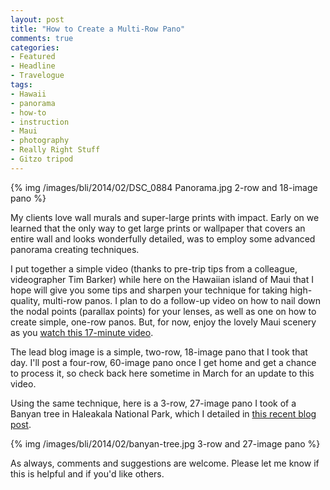 ```yaml
---
layout: post
title: "How to Create a Multi-Row Pano"
comments: true
categories:
- Featured
- Headline
- Travelogue
tags:
- Hawaii
- panorama
- how-to
- instruction
- Maui
- photography
- Really Right Stuff
- Gitzo tripod
---
```


{% img /images/bli/2014/02/DSC_0884 Panorama.jpg 2-row and 18-image pano %}

My clients love wall murals and super-large prints with impact. Early on we learned that the only way to get large prints or wallpaper that covers an entire wall and looks wonderfully detailed, was to employ some advanced panorama creating techniques.

<!--more-->

I put together a simple video (thanks to pre-trip tips from a colleague, videographer Tim Barker) while here on the Hawaiian island of Maui that I hope will give you some tips and sharpen your technique for taking high-quality, multi-row panos. I plan to do a follow-up video on how to nail down the nodal points (parallax points) for your lenses, as well as one on how to create simple, one-row panos. But, for now, enjoy the lovely Maui scenery as you [watch this 17-minute video](http://www.youtube.com/watch?v=edgmob9gtQ4&list=UUq6TJZjUFp877PkgeJkETew&feature=share). 

The lead blog image is a simple, two-row, 18-image pano that I took that day. I'll post a four-row, 60-image pano once I get home and get a chance to process it, so check back here sometime in March for an update to this video. 

Using the same technique, here is a 3-row, 27-image pano I took of a Banyan tree in Haleakala National Park, which I detailed in [this recent blog post](http://www.lesterpickerphoto.com/2014/02/21/banyan-tree-pano/).

{% img /images/bli/2014/02/banyan-tree.jpg 3-row and 27-image pano %}

As always, comments and suggestions are welcome. Please let me know if this is helpful and if you'd like others. 